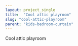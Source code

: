```yaml
---
layout: project_single
title:  "Cool attic playroom"
slug: "cool-attic-playroom"
parent: "kids-bedroom-curtain"
---
```

Cool attic playroom